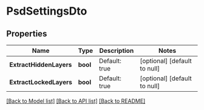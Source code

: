 # PsdSettingsDto

## Properties
Name | Type | Description | Notes
------------ | ------------- | ------------- | -------------
**ExtractHiddenLayers** | **bool** | Default: true | [optional] [default to null]
**ExtractLockedLayers** | **bool** | Default: true | [optional] [default to null]

[[Back to Model list]](../README.md#documentation-for-models) [[Back to API list]](../README.md#documentation-for-api-endpoints) [[Back to README]](../README.md)


